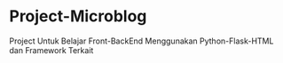# Project-Microblog
Project Untuk Belajar Front-BackEnd Menggunakan Python-Flask-HTML dan Framework Terkait
